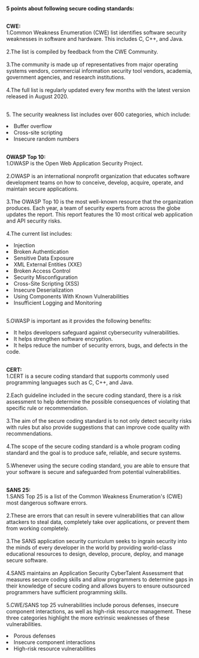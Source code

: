 ### <head><h1>
<b>5 points about following secure coding standards:</b></head></h1>
##
<b>CWE:</b>  
   1.Common Weakness Enumeration (CWE) list identifies software security weaknesses in software and hardware. This includes C, C++, and Java.\
   \
  2.The list is compiled by feedback from the CWE Community.\
  \
  3.The community is made up of representatives from major operating systems vendors, commercial information security tool vendors, academia, government agencies, and research institutions.\
  \
  4.The full list is regularly updated every few months with the latest version released in August 2020.

  \
  5. The security weakness list includes over 600 categories, which include:

<li>Buffer overflow
<li>Cross-site scripting
<li>Insecure random numbers

  \
  <b>OWASP Top 10: </b>\
    1.OWASP is the Open Web Application Security Project.\
    \
    2.OWASP is an international nonprofit organization that educates software development teams on how to conceive, develop, acquire, operate, and maintain secure applications.\
    \
    3.The OWASP Top 10 is the most well-known resource that the organization produces. Each year, a team of security experts from across the globe updates the report. This report features the 10 most critical web application and API security risks.\
    \
    4.The current list includes:
<li>Injection
<li>Broken Authentication
<li>Sensitive Data Exposure
<li>XML External Entities (XXE)
<li>Broken Access Control
<li>Security Misconfiguration
<li>Cross-Site Scripting (XSS)
<li>Insecure Deserialization
<li>Using Components With Known Vulnerabilities
<li>Insufficient Logging and Monitoring

\
    5.OWASP is important as it provides the following benefits:

<li>It helps developers safeguard against cybersecurity vulnerabilities.
<li>It helps strengthen software encryption.
<li>It helps reduce the number of security errors, bugs, and defects in the code.

\
    <b>CERT:</b>
\
1.CERT is a secure coding standard that supports commonly used programming languages such as C, C++, and Java.\
\
2.Each guideline included in the secure coding standard, there is a risk assessment to help determine the possible consequences of violating that specific rule or recommendation.\
\
3.The aim of the secure coding standard is to not only detect security risks with rules but also provide suggestions that can improve code quality with recommendations.\
\
4.The scope of the secure coding standard is a whole program coding standard and the goal is to produce safe, reliable, and secure systems.\
\
5.Whenever using the secure coding standard, you are able to ensure that your software is secure and safeguarded from potential vulnerabilities.

\
<b>SANS 25:</b>\
1.SANS Top 25 is a list of the Common Weakness Enumeration's (CWE) most dangerous software errors.\
\
2.These are errors that can result in severe vulnerabilities that can allow attackers to steal data, completely take over applications, or prevent them from working completely.\
\
3.The SANS application security curriculum seeks to ingrain security into the minds of every developer in the world by providing world-class educational resources to design, develop, procure, deploy, and manage secure software. \
\
4.SANS maintains an Application Security CyberTalent Assessment that measures secure coding skills and allow programmers to determine gaps in their knowledge of secure coding and allows buyers to ensure outsourced programmers have sufficient programming skills. \
\
5.CWE/SANS top 25 vulnerabilities include porous defenses, insecure component interactions, as well as high-risk resource management. These three categories highlight the more extrinsic weaknesses of these vulnerabilities.
<li> Porous defenses
<li>Insecure component interactions
<li>High-risk resource vulnerabilities


    